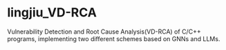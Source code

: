# lingjiu_VD-RCA
Vulnerability Detection and Root Cause Analysis(VD-RCA) of C/C++ programs, implementing two different schemes based on GNNs and LLMs.

